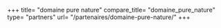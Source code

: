 +++
title= "domaine pure nature"
compare_title= "domaine_pure_nature"
type= "partners"
url= "/partenaires/domaine-pure-nature/"
+++